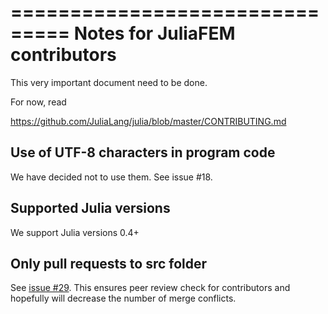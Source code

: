 ===============================
Notes for JuliaFEM contributors
===============================

This very important document need to be done.

For now, read 

https://github.com/JuliaLang/julia/blob/master/CONTRIBUTING.md


Use of UTF-8 characters in program code
---------------------------------------
We have decided not to use them. See issue #18.

Supported Julia versions
------------------------
We support Julia versions 0.4+

Only pull requests to src folder
--------------------------------
See [issue #29](https://github.com/JuliaFEM/JuliaFEM/issues/29). This ensures peer review check for contributors and hopefully will decrease the number of merge conflicts. 
